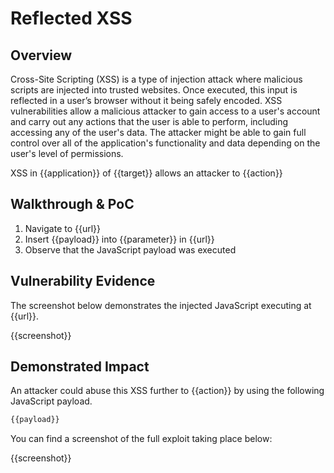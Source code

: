 # Reflected XSS

## Overview

<!--
Provide a 1-2 sentence description - see http://cveproject.github.io/docs/content/key-details-phrasing.pdf for tips

This format is a good guide:
[VULNTYPE] in [COMPONENT] in [APPLICATION] allows [ATTACKER] to [IMPACT] via [VECTOR]
-->

Cross-Site Scripting (XSS) is a type of injection attack where malicious scripts are injected into trusted websites. Once executed, this input is reflected in a user’s browser without it being safely encoded. XSS vulnerabilities allow a malicious attacker to gain access to a user's account and carry out any actions that the user is able to perform, including accessing any of the user's data. The attacker might be able to gain full control over all of the application's functionality and data depending on the user's level of permissions.

XSS in {{application}} of {{target}} allows an attacker to {{action}}

## Walkthrough & PoC

<!--
Provide a step-by-step walkthrough on how to access the vulnerable injection point, and how to exploit the vulnerability.
Adding a dot-pointed walkthrough with relevant screenshots will speed triage time and result in faster rewards!
-->

1. Navigate to {{url}}
1. Insert {{payload}} into {{parameter}} in {{url}}
1. Observe that the JavaScript payload was executed

## Vulnerability Evidence

<!--
Your submission MUST include evidence of the vulnerability and not be theoretical in nature.

For an XSS vulnerability, please include a simple URL or HTML payload that can be executed to easily demonstrate and reproduce the issue.
-->

The screenshot below demonstrates the injected JavaScript executing at {{url}}.

{{screenshot}}

## Demonstrated Impact

<!--
Attempt to escalate the XSS to perform additional actions (such as an account takeover or CSRF bypass to perform a sensitive action). If this is possible, provide a full proof-of-concept here.
-->

An attacker could abuse this XSS further to {{action}} by using the following JavaScript payload.


```javascript
{{payload}}
```

You can find a screenshot of the full exploit taking place below:

{{screenshot}}


